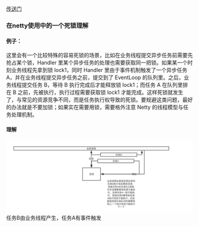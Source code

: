 [传送门](https://mp.weixin.qq.com/s/JRsbK1Un2av9GKmJ8DK7IQ)

### 在netty使用中的一个死锁理解
#### 例子：
这里会有一个比较特殊的容易死锁的场景，比如在业务线程提交异步任务前需要先抢占某个锁，Handler 里某个异步任务的处理也需要获取同一把锁。如果某一个时刻业务线程先拿到锁 lock1，同时 Handler 里由于事件机制触发了一个异步任务 A，并在业务线程提交异步任务之前，提交到了 EventLoop 的队列里。之后，业务线程提交任务 B，等待 B 执行完成后才能释放锁 lock1；而任务 A 在队列里排在 B 之前，先被执行，执行过程需要获取锁 lock1 才能完成。这样死锁就发生了，与常见的资源竞争不同，而是任务执行权导致的死锁。要规避这类问题，最好的办法就是不要加锁；如果实在需要用锁，需要格外注意 Netty 的线程模型与任务处理机制。
#### 理解
![demo.jpg](https://raw.githubusercontent.com/kiss-yu/notes/master/file/20181018210815.png) 
任务B由业务线程产生，任务A有事件触发
